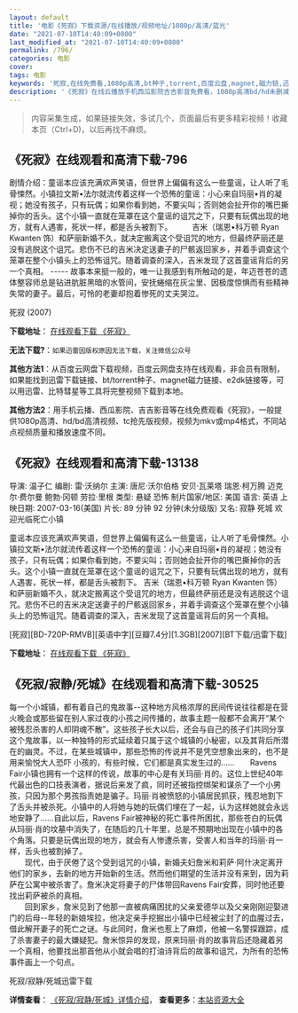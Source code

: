 ```yaml
---
layout: default
title: '电影《死寂》下载资源/在线播放/视频地址/1080p/高清/蓝光'
date: "2021-07-10T14:40:09+0800"
last_modified_at: "2021-07-10T14:40:09+0800"
permalink: /796/
categories: 电影
cover:
tags: 电影
keywords: '死寂,在线免费看,1080p高清,bt种子,torrent,百度云盘,magnet,磁力链,迅雷下载资源'
description: '《死寂》在线云播放手机西瓜影院吉吉影音免费看，1080p高清bd/hd未删减完整版和tc抢先枪版，mkv/mp4格式，附带bt/torrent种子、magnet/磁力链、百度云盘、网盘资源迅雷下载链接'
---
```


>内容采集生成，如果链接失效，多试几个，页面最后有更多精彩视频！收藏本页（Ctrl+D)，以后再找不麻烦。


## 《死寂》在线观看和高清下载-796

剧情介绍：童谣本应该充满欢声笑语，但世界上偏偏有这么一些童谣，让人听了毛骨悚然。小镇拉文斯•法尔就流传着这样一个恐怖的童谣：小心来自玛丽•肖的凝视；她没有孩子，只有玩偶；如果你看到她，不要尖叫；否则她会扯开你的嘴巴撕掉你的舌头。这个小镇一直就在笼罩在这个童谣的诅咒之下，只要有玩偶出现的地方，就有人遇害，死状一样，都是舌头被割下。  　　吉米（瑞恩•科万顿 Ryan Kwanten 饰）和萨丽新婚不久，就决定搬离这个受诅咒的地方，但最终萨丽还是没有逃脱这个诅咒。悲伤不已的吉米决定送妻子的尸骸返回家乡，并着手调查这个笼罩在整个小镇头上的恐怖诅咒。随着调查的深入，吉米发现了这首童谣背后的另一个真相。 ----- 故事本来挺一般的，唯一让我感到有所触动的是，年迈苍苍的遗体整容师总是钻进肮脏黑暗的水管间，安抚蜷缩在灰尘里、因极度惊惧而有些精神失常的妻子。最后，可怜的老妻却抱着惨死的丈夫哭泣。


死寂 (2007)

**下载地址**： [在线观看下载 《死寂》](https://www.btbtdy.me/btdy/dy4568.html) 


**无法下载?**：`如果迅雷因版权原因无法下载，关注微信公众号 `

**其他方法1**：从百度云网盘下载视频，百度云网盘支持在线观看，非会员有限制，如果能找到迅雷下载链接、bt/torrent种子、magnet磁力链接、e2dk链接等，可以用迅雷、比特彗星等工具将完整视频下载到本地。

**其他方法2**：用手机云播、西瓜影院、吉吉影音等在线免费观看《死寂》，一般提供1080p高清、hd/bd高清视频、tc抢先版视频，视频为mkv或mp4格式，不同站点视频质量和播放速度不同。


## 《死寂》在线观看和高清下载-13138

导演: 温子仁 编剧: 雷·沃纳尔 主演: 唐尼·沃尔伯格 安贝·瓦莱塔 瑞恩·柯万腾 迈克尔·费尔曼 鲍勃·冈顿 劳拉·里根 类型: 悬疑 恐怖 制片国家/地区: 美国 语言: 英语 上映日期: 2007-03-16(美国) 片长: 89 分钟 92 分钟(未分级版) 又名: 寂静 死城 欢迎光临死亡小镇

童谣本应该充满欢声笑语，但世界上偏偏有这么一些童谣，让人听了毛骨悚然。小镇拉文斯•法尔就流传着这样一个恐怖的童谣：小心来自玛丽•肖的凝视；她没有孩子，只有玩偶；如果你看到她，不要尖叫；否则她会扯开你的嘴巴撕掉你的舌头。这个小镇一直就在笼罩在这个童谣的诅咒之下，只要有玩偶出现的地方，就有人遇害，死状一样，都是舌头被割下。 吉米（瑞恩•科万顿 Ryan Kwanten 饰）和萨丽新婚不久，就决定搬离这个受诅咒的地方，但最终萨丽还是没有逃脱这个诅咒。悲伤不已的吉米决定送妻子的尸骸返回家乡，并着手调查这个笼罩在整个小镇头上的恐怖诅咒。随着调查的深入，吉米发现了这首童谣背后的另一个真相。


[死寂][BD-720P-RMVB][英语中字][豆瓣7.4分][1.3GB][2007][BT下载/迅雷下载]

**下载地址**： [在线观看下载 《死寂》](https://www.btdx8.com/torrent/dead_silence_2007.html) 


## 《死寂/寂静/死城》在线观看和高清下载-30525

每一个小城镇，都有着自己的鬼故事--这种地方风格浓厚的民间传说往往都是在营火晚会或那些留在别人家过夜的小孩之间传播的，故事主题一般都不会离开“某个被残忍杀害的人却阴魂不散”。这些孩子长大以后，还会与自己的孩子们共同分享这个鬼故事，以一种独特的形式延续着只属于这个城镇的小秘密，以及其背后所潜在的幽灵。不过，在某些城镇中，那些恐怖的传说并不是凭空想象出来的，也不是用来愉悦大人恐吓 小孩的，有些时候，它们都是真实发生过的……　　Ravens Fair小镇也拥有一个这样的传说，故事的中心是有关玛丽&middot;肖的。这位上世纪40年代最出色的口技表演者，据说后来发了疯，同时还被指控绑架和谋杀了一个小男孩，只因为那个男孩指责她是骗子。玛丽&middot;肖被愤怒的小镇居民抓获，残忍地割下了舌头并被杀死。小镇中的人将她与她的玩偶们埋在了一起，认为这样她就会永远地安静了&hellip;…自此以后，Ravens Fair被神秘的死亡事件所困扰，那些苍白的玩偶从玛丽&middot;肖的坟墓中消失了，在随后的几十年里，总是不预期地出现在小镇中的各个角落。只要是玩偶出现的地方，就会有人惨遭杀害，受害人和当年的玛丽&middot;肖一样，舌头也被割掉了。<br />　　现代，由于厌倦了这个受到诅咒的小镇，新婚夫妇詹米和莉萨&middot;阿什决定离开他们的家乡，去新的地方开始新的生活。然而他们期望的生活并没有来到，因为莉萨在公寓中被杀害了。詹米决定将妻子的尸体带回Ravens Fair安葬，同时他还要找出莉萨被杀的真相。<br />　　回到家乡，詹米见到了他那一直被病痛困扰的父亲爱德华以及父亲刚刚迎娶进门的后母--年轻的新娘埃拉，他决定亲手挖掘出小镇中已经被尘封了的血腥过去，借此解开妻子的死亡之谜。与此同时，詹米也惹上了麻烦，他被一名警探跟踪，成了杀害妻子的最大嫌疑犯。詹米惊异的发现，原来玛丽&middot;肖的故事背后还隐藏着另一个真相，他要找出那首他从小就会唱的打油诗背后的故事和诅咒，为所有的恐怖事件画上一个句点。


死寂/寂静/死城迅雷下载

**详情查看**： [《死寂/寂静/死城》详情介绍](/movie/30525/)， **查看更多**：[本站资源大全](/movie/t/all/)

